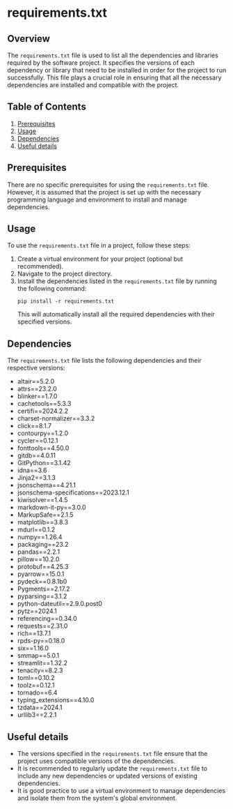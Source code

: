 # requirements.txt
## Overview
The `requirements.txt` file is used to list all the dependencies and libraries required by the software project. It specifies the versions of each dependency or library that need to be installed in order for the project to run successfully. This file plays a crucial role in ensuring that all the necessary dependencies are installed and compatible with the project.

## Table of Contents
1. [Prerequisites](#prerequisites)
2. [Usage](#usage)
3. [Dependencies](#dependencies)
4. [Useful details](#useful-details)

## Prerequisites
There are no specific prerequisites for using the `requirements.txt` file. However, it is assumed that the project is set up with the necessary programming language and environment to install and manage dependencies.

## Usage
To use the `requirements.txt` file in a project, follow these steps:
1. Create a virtual environment for your project (optional but recommended).
2. Navigate to the project directory.
3. Install the dependencies listed in the `requirements.txt` file by running the following command:
   ```
   pip install -r requirements.txt
   ```
   This will automatically install all the required dependencies with their specified versions.

## Dependencies
The `requirements.txt` file lists the following dependencies and their respective versions:

- altair==5.2.0
- attrs==23.2.0
- blinker==1.7.0
- cachetools==5.3.3
- certifi==2024.2.2
- charset-normalizer==3.3.2
- click==8.1.7
- contourpy==1.2.0
- cycler==0.12.1
- fonttools==4.50.0
- gitdb==4.0.11
- GitPython==3.1.42
- idna==3.6
- Jinja2==3.1.3
- jsonschema==4.21.1
- jsonschema-specifications==2023.12.1
- kiwisolver==1.4.5
- markdown-it-py==3.0.0
- MarkupSafe==2.1.5
- matplotlib==3.8.3
- mdurl==0.1.2
- numpy==1.26.4
- packaging==23.2
- pandas==2.2.1
- pillow==10.2.0
- protobuf==4.25.3
- pyarrow==15.0.1
- pydeck==0.8.1b0
- Pygments==2.17.2
- pyparsing==3.1.2
- python-dateutil==2.9.0.post0
- pytz==2024.1
- referencing==0.34.0
- requests==2.31.0
- rich==13.7.1
- rpds-py==0.18.0
- six==1.16.0
- smmap==5.0.1
- streamlit==1.32.2
- tenacity==8.2.3
- toml==0.10.2
- toolz==0.12.1
- tornado==6.4
- typing_extensions==4.10.0
- tzdata==2024.1
- urllib3==2.2.1

## Useful details
- The versions specified in the `requirements.txt` file ensure that the project uses compatible versions of the dependencies.
- It is recommended to regularly update the `requirements.txt` file to include any new dependencies or updated versions of existing dependencies.
- It is good practice to use a virtual environment to manage dependencies and isolate them from the system's global environment.